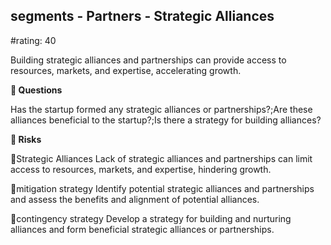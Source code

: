 

## segments - Partners - Strategic Alliances

#rating: 40


Building strategic alliances and partnerships can provide access to resources, markets, and expertise, accelerating growth.

**💭 Questions**

Has the startup formed any strategic alliances or partnerships?;Are these alliances beneficial to the startup?;Is there a strategy for building alliances?

**🚨 Risks**

🚨Strategic Alliances
Lack of strategic alliances and partnerships can limit access to resources, markets, and expertise, hindering growth.

🚨mitigation strategy
Identify potential strategic alliances and partnerships and assess the benefits and alignment of potential alliances.

🚨contingency strategy
Develop a strategy for building and nurturing alliances and form beneficial strategic alliances or partnerships.




